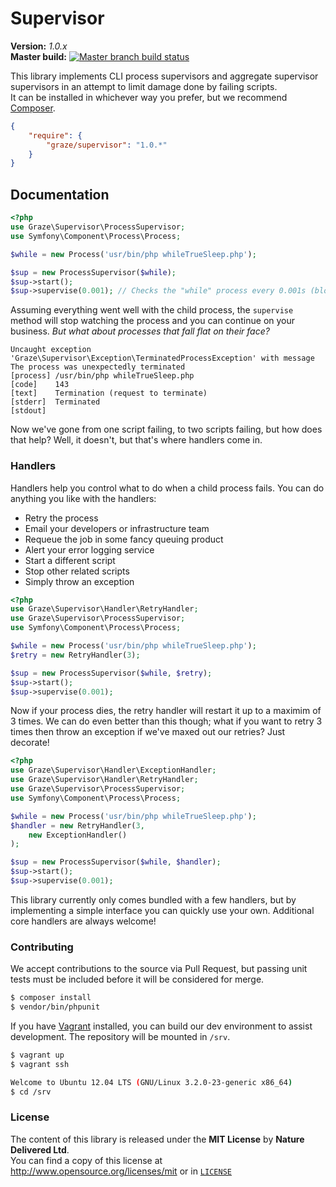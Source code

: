 # Supervisor #

**Version:** *1.0.x*<br/>
**Master build:** [![Master branch build status][travis-master]][travis]

This library implements CLI process supervisors and aggregate supervisor
supervisors in an attempt to limit damage done by failing scripts.<br/>
It can be installed in whichever way you prefer, but we recommend [Composer][packagist].
```json
{
    "require": {
        "graze/supervisor": "1.0.*"
    }
}
```

## Documentation
```php
<?php
use Graze\Supervisor\ProcessSupervisor;
use Symfony\Component\Process\Process;

$while = new Process('usr/bin/php whileTrueSleep.php');

$sup = new ProcessSupervisor($while);
$sup->start();
$sup->supervise(0.001); // Checks the "while" process every 0.001s (blocking)
```

Assuming everything went well with the child process, the `supervise` method
will stop watching the process and you can continue on your business. *But what
about processes that fall flat on their face?*

```text
Uncaught exception 'Graze\Supervisor\Exception\TerminatedProcessException' with message
The process was unexpectedly terminated
[process] /usr/bin/php whileTrueSleep.php
[code]    143
[text]    Termination (request to terminate)
[stderr]  Terminated
[stdout]
```

Now we've gone from one script failing, to two scripts failing, but how does
that help? Well, it doesn't, but that's where handlers come in.

### Handlers
Handlers help you control what to do when a child process fails. You can do
anything you like with the handlers:
 - Retry the process
 - Email your developers or infrastructure team
 - Requeue the job in some fancy queuing product
 - Alert your error logging service
 - Start a different script
 - Stop other related scripts
 - Simply throw an exception

```php
<?php
use Graze\Supervisor\Handler\RetryHandler;
use Graze\Supervisor\ProcessSupervisor;
use Symfony\Component\Process\Process;

$while = new Process('usr/bin/php whileTrueSleep.php');
$retry = new RetryHandler(3);

$sup = new ProcessSupervisor($while, $retry);
$sup->start();
$sup->supervise(0.001);
```

Now if your process dies, the retry handler will restart it up to a maximim of 3
times. We can do even better than this though; what if you want to retry 3 times
then throw an exception if we've maxed out our retries? Just decorate!

```php
<?php
use Graze\Supervisor\Handler\ExceptionHandler;
use Graze\Supervisor\Handler\RetryHandler;
use Graze\Supervisor\ProcessSupervisor;
use Symfony\Component\Process\Process;

$while = new Process('usr/bin/php whileTrueSleep.php');
$handler = new RetryHandler(3,
    new ExceptionHandler()
);

$sup = new ProcessSupervisor($while, $handler);
$sup->start();
$sup->supervise(0.001);
```

This library currently only comes bundled with a few handlers, but by
implementing a simple interface you can quickly use your own. Additional core
handlers are always welcome!


### Contributing ###
We accept contributions to the source via Pull Request,
but passing unit tests must be included before it will be considered for merge.
```bash
$ composer install
$ vendor/bin/phpunit
```

If you have [Vagrant][vagrant] installed, you can build our dev environment to assist development.
The repository will be mounted in `/srv`.
```bash
$ vagrant up
$ vagrant ssh

Welcome to Ubuntu 12.04 LTS (GNU/Linux 3.2.0-23-generic x86_64)
$ cd /srv
```

### License ###
The content of this library is released under the **MIT License** by **Nature Delivered Ltd**.<br/>
You can find a copy of this license at http://www.opensource.org/licenses/mit or in [`LICENSE`][license]

<!-- Links -->
[travis]: https://travis-ci.org/graze/supervisor
[travis-master]: https://travis-ci.org/graze/supervisor.png?branch=master
[packagist]: https://packagist.org/packages/graze/supervisor
[vagrant]: http://vagrantup.com
[license]: /LICENSE
